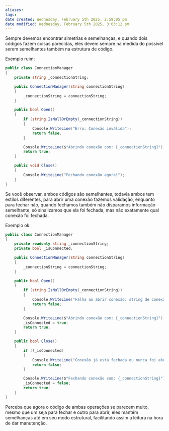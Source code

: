 ```yaml
---
aliases: 
tags: 
date created: Wednesday, February 5th 2025, 2:59:05 pm
date modified: Wednesday, February 5th 2025, 3:03:12 pm
---
```

Sempre devemos encontrar simetrias e semelhanças, e quando dois códigos fazem coisas parecidas, eles devem sempre na medida do possível serem semelhantes também na estrutura de código.

Exemplo ruim:

```cs
public class ConnectionManager
{
    private string _connectionString;

    public ConnectionManager(string connectionString)
    {
        _connectionString = connectionString;
    }

    public bool Open()
    {
        if (string.IsNullOrEmpty(_connectionString))
        {
            Console.WriteLine("Erro: Conexão inválida");
            return false;
        }

        Console.WriteLine($"Abrindo conexão com: {_connectionString}");
        return true;
    }

    public void Close()
    {
        Console.WriteLine("Fechando conexão agora!");
    }
}
```

Se você observar, ambos códigos são semelhantes, todavia ambos tem estilos diferentes, para abrir uma conexão fazemos validação, enquanto para fechar não, quando fechamos também não disparamos informação semelhante, só sinalizamos que ela foi fechada, mas não exatamente qual conexão foi fechada.

Exemplo ok:

```cs
public class ConnectionManager
{
    private readonly string _connectionString;
    private bool _isConnected;

    public ConnectionManager(string connectionString)
    {
        _connectionString = connectionString;
    }

    public bool Open()
    {
        if (string.IsNullOrEmpty(_connectionString))
        {
            Console.WriteLine("Falha ao abrir conexão: string de conexão inválida.");
            return false;
        }

        Console.WriteLine($"Abrindo conexão com: {_connectionString}");
        _isConnected = true;
        return true;
    }

    public bool Close()
    {
        if (!_isConnected)
        {
            Console.WriteLine("Conexão já está fechada ou nunca foi aberta.");
            return false;
        }

        Console.WriteLine($"Fechando conexão com: {_connectionString}");
        _isConnected = false;
        return true;
    }
}
```

Perceba que agora o código de ambas operações se parecem muito, mesmo que um seja para fechar e outro para abrir, eles mantém semelhanças até em seu modo estrutural, facilitando assim a leitura na hora de dar manutenção.